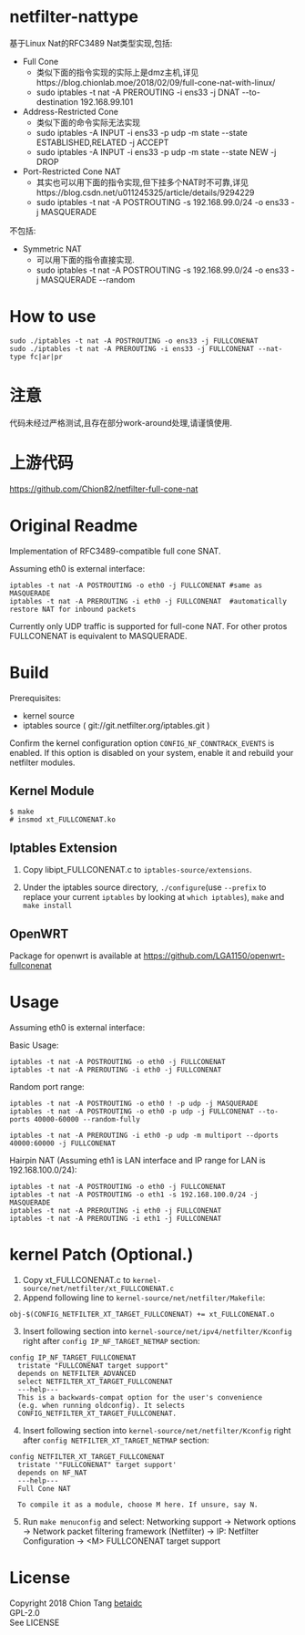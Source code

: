 # netfilter-nattype
基于Linux Nat的RFC3489 Nat类型实现,包括:
- Full Cone
  - 类似下面的指令实现的实际上是dmz主机,详见https://blog.chionlab.moe/2018/02/09/full-cone-nat-with-linux/
  - sudo iptables -t nat -A PREROUTING -i ens33 -j DNAT --to-destination 192.168.99.101
- Address-Restricted Cone
  - 类似下面的命令实际无法实现
  - sudo iptables -A INPUT -i ens33 -p udp -m state --state ESTABLISHED,RELATED -j ACCEPT
  - sudo iptables -A INPUT -i ens33 -p udp -m state --state NEW -j DROP
- Port-Restricted Cone NAT
  - 其实也可以用下面的指令实现,但下挂多个NAT时不可靠,详见https://blog.csdn.net/u011245325/article/details/9294229
  - sudo iptables -t nat -A POSTROUTING -s 192.168.99.0/24 -o ens33 -j MASQUERADE

不包括:
- Symmetric NAT
  - 可以用下面的指令直接实现.
  - sudo iptables -t nat -A POSTROUTING -s 192.168.99.0/24 -o ens33 -j MASQUERADE --random

# How to use
````shell
sudo ./iptables -t nat -A POSTROUTING -o ens33 -j FULLCONENAT
sudo ./iptables -t nat -A PREROUTING -i ens33 -j FULLCONENAT --nat-type fc|ar|pr
````

# 注意
代码未经过严格测试,且存在部分work-around处理,请谨慎使用.

# 上游代码
https://github.com/Chion82/netfilter-full-cone-nat


Original Readme
======
Implementation of RFC3489-compatible full cone SNAT.

Assuming eth0 is external interface:
```
iptables -t nat -A POSTROUTING -o eth0 -j FULLCONENAT #same as MASQUERADE  
iptables -t nat -A PREROUTING -i eth0 -j FULLCONENAT  #automatically restore NAT for inbound packets
```
Currently only UDP traffic is supported for full-cone NAT. For other protos FULLCONENAT is equivalent to MASQUERADE.

Build
======
Prerequisites: 
* kernel source  
* iptables source ( git://git.netfilter.org/iptables.git ) 

Confirm the kernel configuration option `CONFIG_NF_CONNTRACK_EVENTS` is enabled. If this option is disabled on your system, enable it and rebuild your netfilter modules.

Kernel Module
-------------
```
$ make
# insmod xt_FULLCONENAT.ko
```

Iptables Extension
------------------

1. Copy libipt_FULLCONENAT.c to `iptables-source/extensions`.

2. Under the iptables source directory, `./configure`(use `--prefix` to replace your current `iptables` by looking at `which iptables`), `make` and `make install`

OpenWRT
-------
Package for openwrt is available at https://github.com/LGA1150/openwrt-fullconenat

Usage
=====

Assuming eth0 is external interface:

Basic Usage:

```
iptables -t nat -A POSTROUTING -o eth0 -j FULLCONENAT
iptables -t nat -A PREROUTING -i eth0 -j FULLCONENAT
```

Random port range:

```
iptables -t nat -A POSTROUTING -o eth0 ! -p udp -j MASQUERADE
iptables -t nat -A POSTROUTING -o eth0 -p udp -j FULLCONENAT --to-ports 40000-60000 --random-fully

iptables -t nat -A PREROUTING -i eth0 -p udp -m multiport --dports 40000:60000 -j FULLCONENAT
```

Hairpin NAT (Assuming eth1 is LAN interface and IP range for LAN is 192.168.100.0/24):
```
iptables -t nat -A POSTROUTING -o eth0 -j FULLCONENAT
iptables -t nat -A POSTROUTING -o eth1 -s 192.168.100.0/24 -j MASQUERADE
iptables -t nat -A PREROUTING -i eth0 -j FULLCONENAT
iptables -t nat -A PREROUTING -i eth1 -j FULLCONENAT
```

kernel Patch (Optional.)
========================
1. Copy xt_FULLCONENAT.c to `kernel-source/net/netfilter/xt_FULLCONENAT.c`   
2. Append following line to `kernel-source/net/netfilter/Makefile`:

```
obj-$(CONFIG_NETFILTER_XT_TARGET_FULLCONENAT) += xt_FULLCONENAT.o
```

3. Insert following section into `kernel-source/net/ipv4/netfilter/Kconfig` right after `config IP_NF_TARGET_NETMAP` section:

```
config IP_NF_TARGET_FULLCONENAT
  tristate "FULLCONENAT target support"
  depends on NETFILTER_ADVANCED
  select NETFILTER_XT_TARGET_FULLCONENAT
  ---help---
  This is a backwards-compat option for the user's convenience
  (e.g. when running oldconfig). It selects
  CONFIG_NETFILTER_XT_TARGET_FULLCONENAT.

```

4. Insert following section into `kernel-source/net/netfilter/Kconfig` right after `config NETFILTER_XT_TARGET_NETMAP` section:

```
config NETFILTER_XT_TARGET_FULLCONENAT
  tristate '"FULLCONENAT" target support'
  depends on NF_NAT
  ---help---
  Full Cone NAT

  To compile it as a module, choose M here. If unsure, say N.

```

5. Run `make menuconfig` and select:
    Networking support -> Network options -> Network packet filtering framework (Netfilter) -> IP: Netfilter Configuration -> \<M\> FULLCONENAT target support

License
=======
Copyright 2018 Chion Tang [betaidc](https://www.betaidc.com/contact.html)  
GPL-2.0  
See LICENSE

